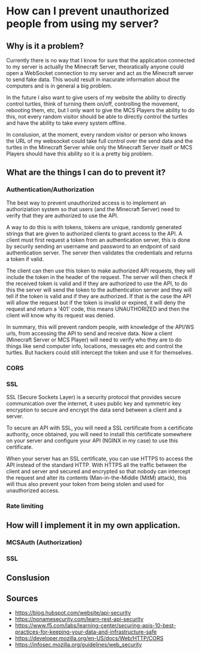 # How can I prevent unauthorized people from using my server?

## Why is it a problem?
Currently there is no way that I know for sure that the application connected to my server is actually the Minecraft Server, theoratically anyone could open a WebSocket connection to my server and act as the Minecraft server to send fake data. This would result in inacurate information about the computers and is in general a big problem. 

In the future I also want to give users of my website the ability to directly control turtles, think of turning them on/off, controlling the movement, rebooting them, etc, but I only want to give the MCS Players the ability to do this, not every random visitor should be able to directly control the turtles and have the ability to take every system offline.

In conslusion, at the moment, every random visitor or person who knows the URL of my websocket could take full control over the send data and the turtles in the Minecraft Server while only the Minecraft Server itself or MCS Players should have this ability so it is a pretty big problem.

## What are the things I can do to prevent it?
### Authentication/Authorization
The best way to prevent unauthorized access is to implement an authoriziation system so that users (and the Minecraft Server) need to verify that they are authorized to use the API.

A way to do this is with tokens, tokens are unique, randomly generated strings that are given to authorized clients to grant access to the API. A client must first request a token from an authentication server, this is done by securily sending an username and password to an endpoint of said authentication server. The server then validates the credentials and returns a token if valid.

The client can then use this token to make authorized API requests, they will include the token in the header of the request. The server will then check if the received token is valid and if they are authorized to use the API, to do this the server will send the token to the authentication server and they will tell if the token is valid and if they are authorized. If that is the case the API will allow the request but if the token is invalid or expired, it will deny the request and return a '401' code, this means UNAUTHORIZED and then the client will know why its request was denied.

In summary, this will prevent random people, with knowledge of the API/WS urls, from accessing the API to send and receive data. Now a client (Minecraft Server or MCS Player) will need to verify who they are to do things like send computer info, locations, messages etc and control the turtles. But hackers could still intercept the token and use it for themselves.
### CORS

### SSL
SSL (Secure Sockets Layer) is a security protocol that provides secure communication over the internet, it uses public key and symmetric key encryption to secure and encrypt the data send between a client and a server.

To secure an API with SSL, you will need a SSL certificate from a certificate authority, once obtained, you will need to install this certificate somewhere on your server and configure your API (NGINX in my case) to use this certificate.

When your server has an SSL certificate, you can use HTTPS to access the API instead of the standard HTTP. With HTTPS all the traffic between the client and server and secured and encrypted so that nobody can intercept the request and alter its contents (Man-in-the-Middle (MitM) attack), this will thus also prevent your token from being stolen and used for unauthorized access.
### Rate limiting

## How will I implement it in my own application.
### MCSAuth (Authorization)

### SSL

## Conslusion

## Sources
- https://blog.hubspot.com/website/api-security
- https://nonamesecurity.com/learn-rest-api-security
- https://www.f5.com/labs/learning-center/securing-apis-10-best-practices-for-keeping-your-data-and-infrastructure-safe
- https://developer.mozilla.org/en-US/docs/Web/HTTP/CORS
- https://infosec.mozilla.org/guidelines/web_security
